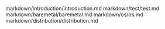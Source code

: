 markdown/introduction/introduction.md
markdown/test/test.md
markdown/baremetal/baremetal.md
markdown/os/os.md
markdown/distribution/distribution.md
